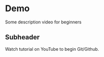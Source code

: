 # Demo

Some description video for beginners

## Subheader 

Watch tutorial on YouTube to begin Git/Github.

